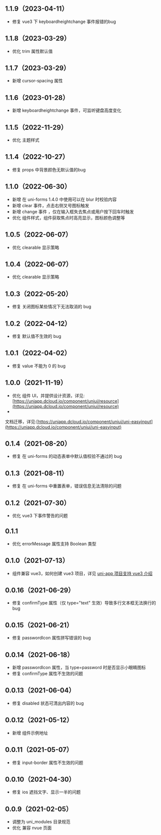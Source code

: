 ## 1.1.9（2023-04-11）
- 修复 vue3 下 keyboardheightchange 事件报错的bug
## 1.1.8（2023-03-29）
- 优化 trim 属性默认值
## 1.1.7（2023-03-29）
- 新增 cursor-spacing 属性
## 1.1.6（2023-01-28）
- 新增 keyboardheightchange 事件，可监听键盘高度变化
## 1.1.5（2022-11-29）
- 优化 主题样式
## 1.1.4（2022-10-27）
- 修复 props 中背景颜色无默认值的bug
## 1.1.0（2022-06-30）

- 新增 在 uni-forms 1.4.0 中使用可以在 blur 时校验内容
- 新增 clear 事件，点击右侧叉号图标触发
- 新增 change 事件 ，仅在输入框失去焦点或用户按下回车时触发
- 优化 组件样式，组件获取焦点时高亮显示，图标颜色调整等

## 1.0.5（2022-06-07）

- 优化 clearable 显示策略

## 1.0.4（2022-06-07）

- 优化 clearable 显示策略

## 1.0.3（2022-05-20）

- 修复 关闭图标某些情况下无法取消的 bug

## 1.0.2（2022-04-12）

- 修复 默认值不生效的 bug

## 1.0.1（2022-04-02）

- 修复 value 不能为 0 的 bug

## 1.0.0（2021-11-19）

- 优化 组件
  UI，并提供设计资源，详见:[https://uniapp.dcloud.io/component/uniui/resource](https://uniapp.dcloud.io/component/uniui/resource)
-
文档迁移，详见:[https://uniapp.dcloud.io/component/uniui/uni-easyinput](https://uniapp.dcloud.io/component/uniui/uni-easyinput)

## 0.1.4（2021-08-20）

- 修复 在 uni-forms 的动态表单中默认值校验不通过的 bug

## 0.1.3（2021-08-11）

- 修复 在 uni-forms 中重置表单，错误信息无法清除的问题

## 0.1.2（2021-07-30）

- 优化 vue3 下事件警告的问题

## 0.1.1

- 优化 errorMessage 属性支持 Boolean 类型

## 0.1.0（2021-07-13）

- 组件兼容 vue3，如何创建 vue3 项目，详见 [uni-app 项目支持 vue3 介绍](https://ask.dcloud.net.cn/article/37834)

## 0.0.16（2021-06-29）

- 修复 confirmType 属性（仅 type="text" 生效）导致多行文本框无法换行的 bug

## 0.0.15（2021-06-21）

- 修复 passwordIcon 属性拼写错误的 bug

## 0.0.14（2021-06-18）

- 新增 passwordIcon 属性，当 type=password 时是否显示小眼睛图标
- 修复 confirmType 属性不生效的问题

## 0.0.13（2021-06-04）

- 修复 disabled 状态可清出内容的 bug

## 0.0.12（2021-05-12）

- 新增 组件示例地址

## 0.0.11（2021-05-07）

- 修复 input-border 属性不生效的问题

## 0.0.10（2021-04-30）

- 修复 ios 遮挡文字、显示一半的问题

## 0.0.9（2021-02-05）

- 调整为 uni_modules 目录规范
- 优化 兼容 nvue 页面

